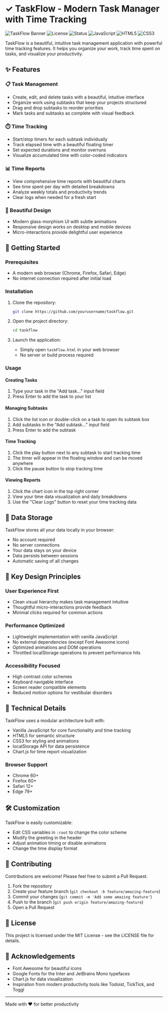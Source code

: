 # ✓ TaskFlow - Modern Task Manager with Time Tracking

![TaskFlow Banner](https://img.shields.io/badge/TaskFlow-v1.0-3a86ff?style=for-the-badge&logo=checkmarx&logoColor=white)
![License](https://img.shields.io/badge/License-MIT-green.svg)
![Status](https://img.shields.io/badge/Status-Active-success.svg)
![JavaScript](https://img.shields.io/badge/JavaScript-F7DF1E?style=flat&logo=javascript&logoColor=black)
![HTML5](https://img.shields.io/badge/HTML5-E34F26?style=flat&logo=html5&logoColor=white)
![CSS3](https://img.shields.io/badge/CSS3-1572B6?style=flat&logo=css3&logoColor=white)

TaskFlow is a beautiful, intuitive task management application with powerful time tracking features. It helps you organize your work, track time spent on tasks, and visualize your productivity.

## ✨ Features

### 📋 Task Management
- Create, edit, and delete tasks with a beautiful, intuitive interface
- Organize work using subtasks that keep your projects structured
- Drag and drop subtasks to reorder priorities
- Mark tasks and subtasks as complete with visual feedback

### ⏱️ Time Tracking
- Start/stop timers for each subtask individually
- Track elapsed time with a beautiful floating timer
- Set expected durations and monitor overruns
- Visualize accumulated time with color-coded indicators

### 📊 Time Reports
- View comprehensive time reports with beautiful charts
- See time spent per day with detailed breakdowns
- Analyze weekly totals and productivity trends
- Clear logs when needed for a fresh start

### 🎨 Beautiful Design
- Modern glass-morphism UI with subtle animations
- Responsive design works on desktop and mobile devices
- Micro-interactions provide delightful user experience

## 🚀 Getting Started

### Prerequisites
- A modern web browser (Chrome, Firefox, Safari, Edge)
- No internet connection required after initial load

### Installation

1. Clone the repository:
   ```bash
   git clone https://github.com/yourusername/taskflow.git
   ```

2. Open the project directory:
   ```bash
   cd taskflow
   ```

3. Launch the application:
   - Simply open `taskFlow.html` in your web browser
   - No server or build process required

### Usage

#### Creating Tasks
1. Type your task in the "Add task..." input field
2. Press Enter to add the task to your list

#### Managing Subtasks
1. Click the list icon or double-click on a task to open its subtask box
2. Add subtasks in the "Add subtask..." input field
3. Press Enter to add the subtask

#### Time Tracking
1. Click the play button next to any subtask to start tracking time
2. The timer will appear in the floating window and can be moved anywhere
3. Click the pause button to stop tracking time

#### Viewing Reports
1. Click the chart icon in the top right corner
2. View your time data visualization and daily breakdowns
3. Use the "Clear Logs" button to reset your time tracking data

## 💾 Data Storage

TaskFlow stores all your data locally in your browser:
- No account required
- No server connections
- Your data stays on your device
- Data persists between sessions
- Automatic saving of all changes

## 🎯 Key Design Principles

### User Experience First
- Clean visual hierarchy makes task management intuitive
- Thoughtful micro-interactions provide feedback
- Minimal clicks required for common actions

### Performance Optimized
- Lightweight implementation with vanilla JavaScript
- No external dependencies (except Font Awesome icons)
- Optimized animations and DOM operations
- Throttled localStorage operations to prevent performance hits

### Accessibility Focused
- High contrast color schemes
- Keyboard navigable interface
- Screen reader compatible elements
- Reduced motion options for vestibular disorders

## 🔧 Technical Details

TaskFlow uses a modular architecture built with:
- Vanilla JavaScript for core functionality and time tracking
- HTML5 for semantic structure
- CSS3 for styling and animations
- localStorage API for data persistence
- Chart.js for time report visualization

### Browser Support
- Chrome 60+
- Firefox 60+
- Safari 12+
- Edge 79+

## 🛠️ Customization

TaskFlow is easily customizable:
- Edit CSS variables in `:root` to change the color scheme
- Modify the greeting in the header
- Adjust animation timing or disable animations
- Change the time display format

## 🤝 Contributing

Contributions are welcome! Please feel free to submit a Pull Request.

1. Fork the repository
2. Create your feature branch (`git checkout -b feature/amazing-feature`)
3. Commit your changes (`git commit -m 'Add some amazing feature'`)
4. Push to the branch (`git push origin feature/amazing-feature`)
5. Open a Pull Request

## 📝 License

This project is licensed under the MIT License - see the LICENSE file for details.

## 🙏 Acknowledgements

- Font Awesome for beautiful icons
- Google Fonts for the Inter and JetBrains Mono typefaces
- Chart.js for data visualization
- Inspiration from modern productivity tools like Todoist, TickTick, and Toggl

---

Made with ❤️ for better productivity
